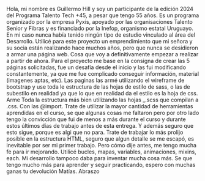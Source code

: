 Hola, mi nombre es Guillermo Hill y soy un participante de la edición 2024 del Programa Talento Tech +45, a pesar que tengo 55 años.
Es un programa organizado por la empresa Pyxis, apoyado por las organisaciones Talento Senior y Fibras y es financiado por la Inefop, organismo estatal Uruguayo. En mi caso nunca había tenido ningún tipo de estudio vinculado al área del Desarrollo.
Utilicé para este proyecto un emprendimiento que mi señora y su socia están realizando hace muchos años, pero que nunca se desidieron a armar una página web. Cosa que voy a definitivamente empezar a realizar a partir de ahora.
Para el proyecto me base en la consigna de crear las 5 páginas solicitadas, fue un desafía desde el inicio y las fui modificando constantemente, ya que me fue complicado conseguir información, material (imagenes aptas, etc).
Las paginas las armé utilizando el wireframe de bootstrap y use toda le estructura de las hojas de estilo de sass, o las de subestilo en realidad ya que lo que en realidad da el estilo es la hoja de css. 
Arme Toda la estructura más bien utilizando las hojas _.scss que compilan a .css. Con las @import. 
Trate de utilizar la mayor cantidad de herramientas aprendidas en el curso, se que algunas cosas me faltaron pero por otro lado tengo la convicción que fui de menos a más durante el curso y durante estos últimos días  de trabajo antes de esta entrega. Y además seguro que esto sigue, porque es algi que no para.
Trate de trabajar lo más prolijo posible en la estructura HTML, seguro que algun detalle se me escapó, es inevitable por ser mi primer trabajo. Pero cómo dije antes, me tengo mucha fe para ir mejorando.
Utilicé bucles, mapas, variables, animaciones, mixins, each. Mi desarrollo tampoco daba para inventar mucha cosa más.
Se que tengo mucho más para aprender y seguir practicando, espero con muchas ganas tu devolución Matías.
Abraszo
